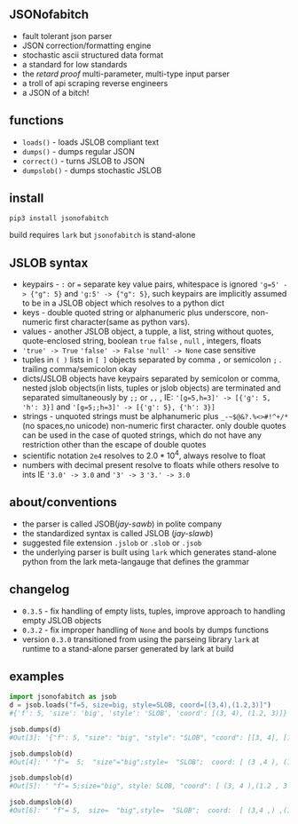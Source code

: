 ## JSONofabitch

- fault tolerant json parser
- JSON correction/formatting engine
- stochastic ascii structured data format
- a standard for low standards
- the *retard proof* multi-parameter, multi-type input parser
- a troll of api scraping reverse engineers
- a JSON of a bitch!


functions
---------

- ``loads()`` - loads JSLOB compliant text 
- ``dumps()`` - dumps regular JSON
- ``correct()`` - turns JSLOB to JSON 
- ``dumpslob()`` - dumps stochastic JSLOB

install
-------

```
pip3 install jsonofabitch
```

build requires ``lark`` but ``jsonofabitch`` is stand-alone


JSLOB syntax
------------

- keypairs -  ``:`` or ``=`` separate key value pairs, whitespace is ignored  ``'g=5' -> {"g": 5}`` and ``'g:5' -> {"g": 5}``, such keypairs are implicitly assumed to be in a JSLOB object which resolves to a python dict
- keys - double quoted string or alphanumeric plus underscore, non-numeric first character(same as python vars). 
- values - another JSLOB object, a tupple, a list, string without quotes, quote-enclosed string, boolean ``true`` ``false`` , ``null`` , integers, floats
- ``'true' -> True`` ``'false' -> False`` ``'null' -> None`` case sensitive
- tuples in ``( )`` lists in ``[ ]`` objects separated by comma ``,`` or semicolon ``;`` . trailing comma/semicolon okay
- dicts/JSLOB objects have keypairs separated by semicolon or comma, nested jslob objects(in lists, tuples or jslob objects) are terminated and separated simultaneously by ``;;`` or ``,,`` , IE: ``'[g=5,h=3]' -> [{'g': 5, 'h': 3}]`` and ``'[g=5;;h=3]' -> [{'g': 5}, {'h': 3}]``
- strings - unquoted strings must be alphanumeric plus ``_-~$@&?.%<>#!^+/*``(no spaces,no unicode)  non-numeric first character. only double quotes can be used in the case of quoted strings, which do not have any restriction other than the escape of double quotes
- scientific notation ``2e4`` resolves to $2.0 * 10^4$, always resolve to float
- numbers with decimal present resolve to floats while others resolve to ints IE ``'3.0' -> 3.0`` and ``'3' -> 3`` ``'3.' -> 3.0``


about/conventions
-----------------

- the parser is called JSOB(*jay-sawb*) in polite company
- the standardized syntax is called JSLOB (*jay-slawb*)
- suggested file extension ``.jslob`` or ``.slob`` or ``.jsob`` 
- the underlying parser is built using ``lark`` which generates stand-alone python from the lark meta-langauge that defines the grammar


changelog
---------

- ``0.3.5`` - fix handling of empty lists, tuples, improve approach to handling empty JSLOB objects
- ``0.3.2`` - fix improper handling of ``None`` and bools by dumps functions
- version ``0.3.0`` transitioned from using the parseing library ``lark`` at runtime to a stand-alone parser generated by lark at build

examples
--------

```python
import jsonofabitch as jsob
d = jsob.loads("f=5, size=big, style=SLOB, coord=[(3,4),(1.2,3)]")
#{'f': 5, 'size': 'big', 'style': 'SLOB', 'coord': [(3, 4), (1.2, 3)]}

jsob.dumps(d)
#Out[3]: '{"f": 5, "size": "big", "style": "SLOB", "coord": [[3, 4], [1.2, 3]]}'

jsob.dumpslob(d)
#Out[4]: ' "f"=  5;  "size"="big";style=  "SLOB";  coord: [ (3 ,4 ), (1.2, 3,)  ];'

jsob.dumpslob(d)
#Out[5]: ' "f"= 5;size="big", style: SLOB, "coord": [ (3, 4 ),(1.2 , 3  ) ];'

jsob.dumpslob(d)
#Out[6]: ' "f"= 5,  size=  "big",style=  "SLOB";  coord:  [ (3,4 ,) ,(1.2 , 3,)  ];'
```

